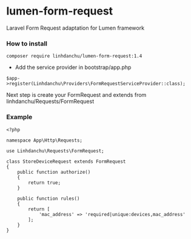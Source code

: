 # lumen-form-request
Laravel Form Request adaptation for Lumen framework

### How to install
```
composer require linhdanchu/lumen-form-request:1.4
```

* Add the service provider in bootstrap/app.php

```
$app->register(Linhdanchu\Providers\FormRequestServiceProvider::class);
```

Next step is create your FormRequest and extends from linhdanchu/Requests/FormRequest
### Example

```
<?php

namespace App\Http\Requests;

use Linhdanchu\Requests\FormRequest;

class StoreDeviceRequest extends FormRequest
{
	public function authorize()
	{
		return true;
	}

	public function rules()
	{
		return [
			'mac_address' => 'required|unique:devices,mac_address'
		];
	}
}
```
